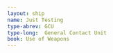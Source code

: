 ```yaml
---
layout: ship
name: Just Testing
type-abrev: GCU
type-long:  General Contact Unit
book: Use of Weapons
---
```


